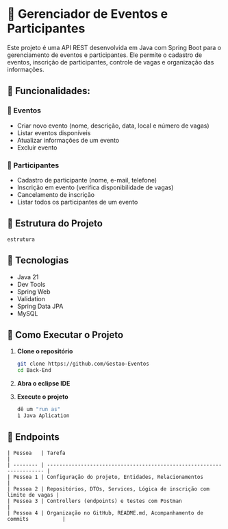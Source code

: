 # 🎉 Gerenciador de Eventos e Participantes

Este projeto é uma API REST desenvolvida em Java com Spring Boot para o gerenciamento de eventos e participantes. Ele permite o cadastro de eventos, inscrição de participantes, controle de vagas e organização das informações.


## 📌 Funcionalidades:

### 🔹 Eventos
- Criar novo evento (nome, descrição, data, local e número de vagas)
- Listar eventos disponíveis
- Atualizar informações de um evento
- Excluir evento

### 🔹 Participantes
- Cadastro de participante (nome, e-mail, telefone)
- Inscrição em evento (verifica disponibilidade de vagas)
- Cancelamento de inscrição
- Listar todos os participantes de um evento



## 🧱 Estrutura do Projeto
```
estrutura

```

## 🚀 Tecnologias

- Java 21
- Dev Tools
- Spring Web
- Validation
- Spring Data JPA
- MySQL

## 🔧 Como Executar o Projeto

1. **Clone o repositório**
   ```bash
   git clone https://github.com/Gestao-Eventos
   cd Back-End
   ```
2. **Abra o eclipse IDE**

3. **Execute o projeto**
   ```bash
   dê um "run as"
   1 Java Aplication
   ```

## 🔗 Endpoints

```
| Pessoa   | Tarefa                                                                |
| -------- | --------------------------------------------------------------------- |
| Pessoa 1 | Configuração do projeto, Entidades, Relacionamentos                   |
| Pessoa 2 | Repositórios, DTOs, Services, Lógica de inscrição com limite de vagas |
| Pessoa 3 | Controllers (endpoints) e testes com Postman                          |
| Pessoa 4 | Organização no GitHub, README.md, Acompanhamento de commits           |
```






   

